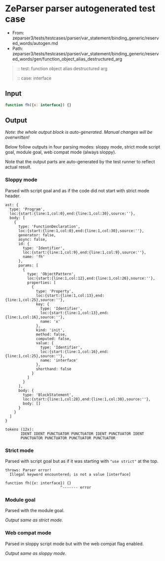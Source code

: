 # ZeParser parser autogenerated test case

- From: zeparser3/tests/testcases/parser/var_statement/binding_generic/reserved_words/autogen.md
- Path: zeparser3/tests/testcases/parser/var_statement/binding_generic/reserved_words/gen/function_object_alias_destructured_arg

> :: test: function object alias destructured arg
>
> :: case: interface

## Input


`````js
function fh({x: interface}) {}
`````

## Output

_Note: the whole output block is auto-generated. Manual changes will be overwritten!_

Below follow outputs in four parsing modes: sloppy mode, strict mode script goal, module goal, web compat mode (always sloppy).

Note that the output parts are auto-generated by the test runner to reflect actual result.

### Sloppy mode

Parsed with script goal and as if the code did not start with strict mode header.

`````
ast: {
  type: 'Program',
  loc:{start:{line:1,col:0},end:{line:1,col:30},source:''},
  body: [
    {
      type: 'FunctionDeclaration',
      loc:{start:{line:1,col:0},end:{line:1,col:30},source:''},
      generator: false,
      async: false,
      id: {
        type: 'Identifier',
        loc:{start:{line:1,col:9},end:{line:1,col:9},source:''},
        name: 'fh'
      },
      params: [
        {
          type: 'ObjectPattern',
          loc:{start:{line:1,col:12},end:{line:1,col:26},source:''},
          properties: [
            {
              type: 'Property',
              loc:{start:{line:1,col:13},end:{line:1,col:25},source:''},
              key: {
                type: 'Identifier',
                loc:{start:{line:1,col:13},end:{line:1,col:16},source:''},
                name: 'x'
              },
              kind: 'init',
              method: false,
              computed: false,
              value: {
                type: 'Identifier',
                loc:{start:{line:1,col:16},end:{line:1,col:25},source:''},
                name: 'interface'
              },
              shorthand: false
            }
          ]
        }
      ],
      body: {
        type: 'BlockStatement',
        loc:{start:{line:1,col:28},end:{line:1,col:30},source:''},
        body: []
      }
    }
  ]
}

tokens (12x):
       IDENT IDENT PUNCTUATOR PUNCTUATOR IDENT PUNCTUATOR IDENT
       PUNCTUATOR PUNCTUATOR PUNCTUATOR PUNCTUATOR
`````

### Strict mode

Parsed with script goal but as if it was starting with `"use strict"` at the top.

`````
throws: Parser error!
  Illegal keyword encountered; is not a value [interface]

function fh({x: interface}) {}
                         ^------- error
`````


### Module goal

Parsed with the module goal.

_Output same as strict mode._

### Web compat mode

Parsed in sloppy script mode but with the web compat flag enabled.

_Output same as sloppy mode._
